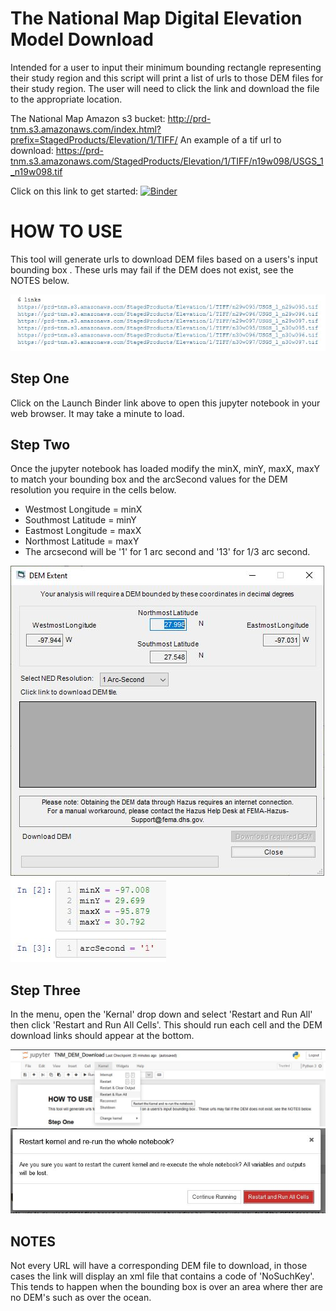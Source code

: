 # The National Map Digital Elevation Model Download

Intended for a user to input their minimum bounding rectangle representing their study region and this script will print a list of urls to those DEM files for their study region. The user will need to click the link and download the file to the appropriate location.

The National Map Amazon s3 bucket:
http://prd-tnm.s3.amazonaws.com/index.html?prefix=StagedProducts/Elevation/1/TIFF/
An example of a tif url to download:
https://prd-tnm.s3.amazonaws.com/StagedProducts/Elevation/1/TIFF/n19w098/USGS_1_n19w098.tif

Click on this link to get started:
[![Binder](https://mybinder.org/badge_logo.svg)](https://mybinder.org/v2/gh/nhrap-dev/TNM_DEM_Download/HEAD?filepath=TNM_DEM_Download.ipynb)

# HOW TO USE

This tool will generate urls to download DEM files based on a users's input bounding box . These urls may fail if the DEM does not exist, see the NOTES below.

![title](images/ExampleLinks.JPG)

## Step One
Click on the Launch Binder link above to open this jupyter notebook in your web browser. It may take a minute to load.

## Step Two
Once the jupyter notebook has loaded modify the minX, minY, maxX, maxY to match your bounding box and the arcSecond values for the DEM resolution you require in the cells below.
* Westmost Longitude = minX
* Southmost Latitude = minY
* Eastmost Longitude = maxX
* Northmost Latitude = maxY
* The arcsecond will be '1' for 1 arc second and '13' for 1/3 arc second.

![title](images/DEMExtent.JPG)
![title](images/UserEnteredData.JPG)

## Step Three
In the menu, open the 'Kernal' drop down and select 'Restart and Run All' then click 'Restart and Run All Cells'. This should run each cell and the DEM download links should appear at the bottom.

![title](images/KernalRestartRunAll.JPG)
![title](images/RestartandRunAllCells.JPG)

## NOTES
Not every URL will have a corresponding DEM file to download, in those cases the link will display an xml file that contains a code of 'NoSuchKey'. This tends to happen when the bounding box is over an area where ther are no DEM's such as over the ocean.
